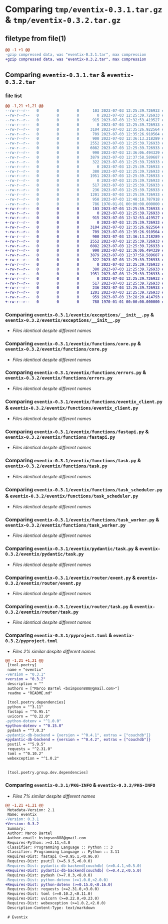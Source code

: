 # Comparing `tmp/eventix-0.3.1.tar.gz` & `tmp/eventix-0.3.2.tar.gz`

## filetype from file(1)

```diff
@@ -1 +1 @@
-gzip compressed data, was "eventix-0.3.1.tar", max compression
+gzip compressed data, was "eventix-0.3.2.tar", max compression
```

## Comparing `eventix-0.3.1.tar` & `eventix-0.3.2.tar`

### file list

```diff
@@ -1,21 +1,21 @@
--rw-r--r--   0        0        0      103 2023-07-03 12:25:39.726933 eventix-0.3.1/README.md
--rw-r--r--   0        0        0        0 2023-07-03 12:25:39.726933 eventix-0.3.1/eventix/__init__.py
--rw-r--r--   0        0        0      915 2023-07-03 12:32:53.419527 eventix-0.3.1/eventix/exceptions/__init__.py
--rw-r--r--   0        0        0        0 2023-07-03 12:25:39.726933 eventix-0.3.1/eventix/functions/__init__.py
--rw-r--r--   0        0        0     3104 2023-07-03 12:35:26.922564 eventix-0.3.1/eventix/functions/core.py
--rw-r--r--   0        0        0      709 2023-07-03 12:35:26.910564 eventix-0.3.1/eventix/functions/errors.py
--rw-r--r--   0        0        0      900 2023-07-03 12:36:13.218289 eventix-0.3.1/eventix/functions/eventix_client.py
--rw-r--r--   0        0        0     2552 2023-07-03 12:25:39.726933 eventix-0.3.1/eventix/functions/fastapi.py
--rw-r--r--   0        0        0     6082 2023-07-03 12:25:39.726933 eventix-0.3.1/eventix/functions/task.py
--rw-r--r--   0        0        0      990 2023-07-03 12:36:06.494329 eventix-0.3.1/eventix/functions/task_scheduler.py
--rw-r--r--   0        0        0     3879 2023-07-03 12:37:58.589687 eventix-0.3.1/eventix/functions/task_worker.py
--rw-r--r--   0        0        0      322 2023-07-03 12:25:39.726933 eventix-0.3.1/eventix/functions/tools.py
--rw-r--r--   0        0        0        0 2023-07-03 12:25:39.726933 eventix-0.3.1/eventix/pydantic/__init__.py
--rw-r--r--   0        0        0      380 2023-07-03 12:25:39.726933 eventix-0.3.1/eventix/pydantic/event.py
--rw-r--r--   0        0        0     1951 2023-07-03 12:25:39.726933 eventix-0.3.1/eventix/pydantic/task.py
--rw-r--r--   0        0        0        0 2023-07-03 12:25:39.726933 eventix-0.3.1/eventix/router/__init__.py
--rw-r--r--   0        0        0      517 2023-07-03 12:25:39.726933 eventix-0.3.1/eventix/router/event.py
--rw-r--r--   0        0        0      236 2023-07-03 12:25:39.726933 eventix-0.3.1/eventix/router/metrics.py
--rw-r--r--   0        0        0     1201 2023-07-03 12:25:39.726933 eventix-0.3.1/eventix/router/task.py
--rw-r--r--   0        0        0      958 2023-07-03 12:48:18.787918 eventix-0.3.1/pyproject.toml
--rw-r--r--   0        0        0      786 1970-01-01 00:00:00.000000 eventix-0.3.1/PKG-INFO
+-rw-r--r--   0        0        0      103 2023-07-03 12:25:39.726933 eventix-0.3.2/README.md
+-rw-r--r--   0        0        0        0 2023-07-03 12:25:39.726933 eventix-0.3.2/eventix/__init__.py
+-rw-r--r--   0        0        0      915 2023-07-03 12:32:53.419527 eventix-0.3.2/eventix/exceptions/__init__.py
+-rw-r--r--   0        0        0        0 2023-07-03 12:25:39.726933 eventix-0.3.2/eventix/functions/__init__.py
+-rw-r--r--   0        0        0     3104 2023-07-03 12:35:26.922564 eventix-0.3.2/eventix/functions/core.py
+-rw-r--r--   0        0        0      709 2023-07-03 12:35:26.910564 eventix-0.3.2/eventix/functions/errors.py
+-rw-r--r--   0        0        0      900 2023-07-03 12:36:13.218289 eventix-0.3.2/eventix/functions/eventix_client.py
+-rw-r--r--   0        0        0     2552 2023-07-03 12:25:39.726933 eventix-0.3.2/eventix/functions/fastapi.py
+-rw-r--r--   0        0        0     6082 2023-07-03 12:25:39.726933 eventix-0.3.2/eventix/functions/task.py
+-rw-r--r--   0        0        0      990 2023-07-03 12:36:06.494329 eventix-0.3.2/eventix/functions/task_scheduler.py
+-rw-r--r--   0        0        0     3879 2023-07-03 12:37:58.589687 eventix-0.3.2/eventix/functions/task_worker.py
+-rw-r--r--   0        0        0      322 2023-07-03 12:25:39.726933 eventix-0.3.2/eventix/functions/tools.py
+-rw-r--r--   0        0        0        0 2023-07-03 12:25:39.726933 eventix-0.3.2/eventix/pydantic/__init__.py
+-rw-r--r--   0        0        0      380 2023-07-03 12:25:39.726933 eventix-0.3.2/eventix/pydantic/event.py
+-rw-r--r--   0        0        0     1951 2023-07-03 12:25:39.726933 eventix-0.3.2/eventix/pydantic/task.py
+-rw-r--r--   0        0        0        0 2023-07-03 12:25:39.726933 eventix-0.3.2/eventix/router/__init__.py
+-rw-r--r--   0        0        0      517 2023-07-03 12:25:39.726933 eventix-0.3.2/eventix/router/event.py
+-rw-r--r--   0        0        0      236 2023-07-03 12:25:39.726933 eventix-0.3.2/eventix/router/metrics.py
+-rw-r--r--   0        0        0     1201 2023-07-03 12:25:39.726933 eventix-0.3.2/eventix/router/task.py
+-rw-r--r--   0        0        0      959 2023-07-03 13:28:20.414793 eventix-0.3.2/pyproject.toml
+-rw-r--r--   0        0        0      788 1970-01-01 00:00:00.000000 eventix-0.3.2/PKG-INFO
```

### Comparing `eventix-0.3.1/eventix/exceptions/__init__.py` & `eventix-0.3.2/eventix/exceptions/__init__.py`

 * *Files identical despite different names*

### Comparing `eventix-0.3.1/eventix/functions/core.py` & `eventix-0.3.2/eventix/functions/core.py`

 * *Files identical despite different names*

### Comparing `eventix-0.3.1/eventix/functions/errors.py` & `eventix-0.3.2/eventix/functions/errors.py`

 * *Files identical despite different names*

### Comparing `eventix-0.3.1/eventix/functions/eventix_client.py` & `eventix-0.3.2/eventix/functions/eventix_client.py`

 * *Files identical despite different names*

### Comparing `eventix-0.3.1/eventix/functions/fastapi.py` & `eventix-0.3.2/eventix/functions/fastapi.py`

 * *Files identical despite different names*

### Comparing `eventix-0.3.1/eventix/functions/task.py` & `eventix-0.3.2/eventix/functions/task.py`

 * *Files identical despite different names*

### Comparing `eventix-0.3.1/eventix/functions/task_scheduler.py` & `eventix-0.3.2/eventix/functions/task_scheduler.py`

 * *Files identical despite different names*

### Comparing `eventix-0.3.1/eventix/functions/task_worker.py` & `eventix-0.3.2/eventix/functions/task_worker.py`

 * *Files identical despite different names*

### Comparing `eventix-0.3.1/eventix/pydantic/task.py` & `eventix-0.3.2/eventix/pydantic/task.py`

 * *Files identical despite different names*

### Comparing `eventix-0.3.1/eventix/router/event.py` & `eventix-0.3.2/eventix/router/event.py`

 * *Files identical despite different names*

### Comparing `eventix-0.3.1/eventix/router/task.py` & `eventix-0.3.2/eventix/router/task.py`

 * *Files identical despite different names*

### Comparing `eventix-0.3.1/pyproject.toml` & `eventix-0.3.2/pyproject.toml`

 * *Files 2% similar despite different names*

```diff
@@ -1,21 +1,21 @@
 [tool.poetry]
 name = "eventix"
-version = "0.3.1"
+version = "0.3.2"
 description = ""
 authors = ["Marco Bartel <bsimpson888@gmail.com>"]
 readme = "README.md"
 
 [tool.poetry.dependencies]
 python = "^3.11"
 fastapi = "^0.95.1"
 uvicorn = "^0.22.0"
-python-dotenv = "^1.0.0"
+python-dotenv = "^0.15.0"
 pydash = "^7.0.3"
-pydantic-db-backend = {version = "^0.4.1", extras = ["couchdb"]}
+pydantic-db-backend = {version = "^0.4.2", extras = ["couchdb"]}
 psutil = "^5.9.5"
 requests = "^2.31.0"
 toml = "^0.10.2"
 webexception = "^1.0.2"
 
 
 [tool.poetry.group.dev.dependencies]
```

### Comparing `eventix-0.3.1/PKG-INFO` & `eventix-0.3.2/PKG-INFO`

 * *Files 7% similar despite different names*

```diff
@@ -1,21 +1,21 @@
 Metadata-Version: 2.1
 Name: eventix
-Version: 0.3.1
+Version: 0.3.2
 Summary: 
 Author: Marco Bartel
 Author-email: bsimpson888@gmail.com
 Requires-Python: >=3.11,<4.0
 Classifier: Programming Language :: Python :: 3
 Classifier: Programming Language :: Python :: 3.11
 Requires-Dist: fastapi (>=0.95.1,<0.96.0)
 Requires-Dist: psutil (>=5.9.5,<6.0.0)
-Requires-Dist: pydantic-db-backend[couchdb] (>=0.4.1,<0.5.0)
+Requires-Dist: pydantic-db-backend[couchdb] (>=0.4.2,<0.5.0)
 Requires-Dist: pydash (>=7.0.3,<8.0.0)
-Requires-Dist: python-dotenv (>=1.0.0,<2.0.0)
+Requires-Dist: python-dotenv (>=0.15.0,<0.16.0)
 Requires-Dist: requests (>=2.31.0,<3.0.0)
 Requires-Dist: toml (>=0.10.2,<0.11.0)
 Requires-Dist: uvicorn (>=0.22.0,<0.23.0)
 Requires-Dist: webexception (>=1.0.2,<2.0.0)
 Description-Content-Type: text/markdown
 
 # Eventix
```

